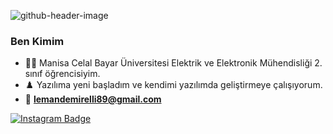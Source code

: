 
![github-header-image](https://user-images.githubusercontent.com/123953733/216626890-c000db8d-83cd-4aa1-bf6f-e0e4a6586841.png)


### Ben Kimim
- 👩‍💻 Manisa Celal Bayar Üniversitesi Elektrik ve Elektronik Mühendisliği 2. sınıf öğrencisiyim.
- ♟️ Yazılıma yeni başladım ve kendimi yazılımda geliştirmeye çalışıyorum.
- 📧 **lemandemirelli89@gmail.com**

[![Instagram Badge](https://img.shields.io/badge/-Instagram-C13584?style=flat-quare&labelColor=C13584&logo=instagram&logoColor=white&link=link)](https://www.instagram.com/leman_demirelli/)

